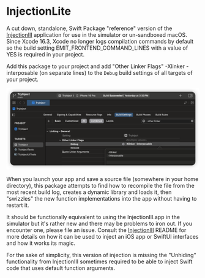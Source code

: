 # InjectionLite

A cut down, standalone, Swift Package "reference" version of
the [InjectionIII](https://github.com/johnno1962/InjectionIII)
application for use in the simulator or un-sandboxed macOS.
Since Xcode 16.3, Xcode no longer logs compilation commands 
by default so the build setting EMIT_FRONTEND_COMMAND_LINES
with a value of YES is required in your project.

Add this package to your project and add "Other Linker Flags" 
-Xlinker -interposable (on separate lines) to the `Debug` build 
settings of all targets of your project. 

![Icon](https://github.com/johnno1962/InjectionIII/blob/main/interposable.png)

When you launch your app and save a source file (somewhere in 
your home directory), this package attempts to find how to 
recompile the file from the most recent build log, creates 
a dynamic library and loads it, then "swizzles" the new function 
implementations into the app without having to restart it.

It should be functionally equivalent to using the InjectionIII.app
in the simulator but it's rather new and there may be problems 
to iron out. If you encounter one, please file an issue. Consult 
the [InjectionIII](https://github.com/johnno1962/InjectionIII)
README for more details on how it can be used to inject an iOS 
app or SwiftUI interfaces and how it works its magic.

For the sake of simplicity, this version of injection
is missing the "Unhiding" functionality from InjectionIII
sometimes required to be able to inject Swift code 
that uses default function arguments.
